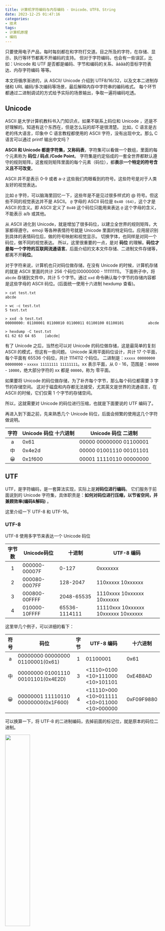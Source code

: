 ```yaml
---
title: 计算机字符编码与内存编码 - Unicode、UTF8、String
date: 2023-12-25 01:47:16
categories:
- 技术
tags:
- 计算机原理
- 编码
---
```


只要使用电子产品，每时每刻都在和字符打交道。目之所及的字符，在存储、显示、执行等环节都离不开编码的支持。
但对于字符编码，也会有一些误区，比如：Unicode 和 UTF 是否都是编码、字节和编码的关系、āáǎà的音标字符表达、内存字符编码 等等。

本文将循序渐进的，从 ASCII/ Unicode 介绍到 UTF8/16/32，以及文本二进制存储和 URL 编码/多次编码等场景，最后解释内存中字符串的编码格式。
每个环节都通过二进制调试的方式给予实际的场景输出，争取一遍将编码吃透。

<!-- more -->

<style>
.table-container:nth-of-type(1) table {
  width: 500px;
}
.table-container:nth-of-type(2) table {
  width: 800px;
}
.table-container:nth-of-type(3) table {
  width: 1000px;
}
.table-container:nth-of-type(4) table {
  width: 1000px;
}
.table-container:nth-of-type(5) table {
  width: 800px;
}
<!--table th:first-of-type {-->
<!--    width: 10%;-->
<!--}-->
<!--table th:nth-of-type(2) {-->
<!--    width: 10%;-->
<!--}-->
<!--table th:nth-of-type(3) {-->
<!--    width: 20%;-->
<!--}-->
</style>

## Unicode 

ASCII 是大学计算机教科书入门知识点，如果不联系上码位和 Unicode ，还是不好理解的。知道有这个东西在，但是怎么玩的却不是很清楚。
比如，C 语言是古老的伟大语言，印象中 C 语言教程都使用的 ASCII 字符，没有出现中文。那么 C 语言可以通过 printf 输出中文吗？

**ASCII 和 Unicode 都是字符集，又称码表**，字符集可以看做一个数组，里面的每个元素称为 **码位 / 码点 /Code Point**。
字符集是约定俗成的一套全世界都默认遵守的规则矩阵，这套规则矩阵里面的每个元素（码位），都**表示一个特定的符号含义且不可改变**。

ASCII 并不是表示 0-9 或者 a-z 这些我们肉眼看到的符号。这些符号是对于人类友好的视觉表达。

比如 `@` 字符，可以脑海里回忆一下，这些年是不是见过很多样式的 @ 符号。但这些不同的视觉表达并不是 ASCII。
`@` 字母的 ASCII 码位是 `0x40 (64)`，这个才是 ASCII 的含义。即 ASCII 定义了 `0x40` 这个码位只能用来表达 `@` 这个字母的含义，不能表示 a/b 或其他。

从 ASCII 进化到 Unicode，就是增加了很多码位，以建立全世界的规则矩阵，大家都得遵守。
emoji 等各种表情符号就是 Unicode 里面的特定码位。应用层识别到具体的表情码位后，做的符号映射和视觉显示。
切换字体，也同样是对同一个码位，做不同的视觉表达。
所以，这里很重要的一点，是对 **码位** 的理解。**码位才是每一个字符的互联网流通语言**。后面介绍的文本文件存储、二进制文件存储等，都离不开**码位**。

对于字符来说，计算机也只对码位做存储，在没有 Unicode 的时候，计算机存储的就是 ASCII 里面的共计 256 个码位(00000000 - 11111111)。
下面例子中，将 `abcde` 存储到文件中，共计 5 个字节。通过 `xxd` 命令确认每个字节的存储内容都是这些字母的 ASCII 码位。(后面统一使用十六进制 hexdump 查看)。

```
> cat test.txt                                                                
abcde

> wc -c test.txt                                                                  
5 test.txt

> xxd -b test.txt
00000000: 01100001 01100010 01100011 01100100 01100101           abcde

> hexdump -C test.txt
61 62 63 64 65    |abcde|
```

有了 Unicode 之后，当然也可以对 Unicode 的码位做存储，这是最简单的复刻 ASCII 的模式，但这有一些问题。
Unicode 采用平面码位设计，共计 17 个平面，每个平面有 65536 个码位，共计 1114112 个码位。
二进制是：`xxxxx 00000000 00000000` - `xxxxx 11111111 11111111`。xx 表示平面，从 0 - 16，范围是：`00000` - `10000`，绝大部分字符的 xx 都是 `00000`，称为 零平面。

如果要将 Unicode 的码位做存储，为了补齐每个字节，那么每个码位都需要 3 字节的存储空间。
这对于磁盘和内存都无法接受，尤其英文是世界的流通语言，在 ASCII 的时候，它们仅需 1 个字节的存储空间。

所以，这就需要对 Unicode 的码位进行压缩，也就是下面要说的 UTF 编码了。

再进入到下面之前，先来熟悉几个 Unicode 码位，后面会频繁的使用这几个字符做说明。

|字符|Unicode 码位 十六进制|Unicode 码位 二进制|
|:----:|----|----|
|a|0x61|00000 00000000 01100001|
|中|0x4e2d|00000 01001110 00101101|
|😀|0x1f600|00001 11110110 00000000|

## UTF

UTF，是字符编码，是一套算法实现，实际上是**对码位进行编码**。
它们服务于前面说到的 Unicode 字符集，具体职责是：**如何对码位进行压缩，以节省空间，并兼顾效率(编码&解码)** 。

这里介绍一下 UTF-8 和 UTF-16。

### UTF-8

UTF-8 使用多字节来表达一个 Unicode 码位

|字节数|Unicode码位|十进制|UTF-8 编码|
|:----:|----|----|----|
|1|000000-00007F|0-127|0xxxxxxx|
|2|000080-0007FF|128-2047|110xxxxx 10xxxxxx|
|3|000800-00FFFF|2048-65535|1110xxxx 10xxxxxx 10xxxxxx|
|4|010000-10FFFF|65536-1114111|11110xxx 10xxxxxx 10xxxxxx 10xxxxxx|

这里举几个例子，可以详细的看下：

|符号|码位|字节|UTF-8 编码|十六进制|
|:----:|----|:----:|----|----|
|a|00000000 00000000 01100001(0x61)|1|01100001|0x61|
|中|00000000 01001110 00101101(0x4E2D)|3|<1110>0100 <10>111000 <10>101101|0xE4B8AD|
|😀|00000001 11110110 00000000(0x1F600)|4|<11110>000 <10>011111 <10>011000 <10>000000|0xF09F9880|

可以换算一下，将 UTF-8 的二进制编码，去掉前面的标记位，就是原本的码位二进制。

<img src="https://cdn.jsdelivr.net/gh/yigegongjiang/image_space@main/blog_img/202312241510727.png" width="40%">

### UTF-16

UTF-16 是固定编码，要么是 2 字节，要么是 4 字节，根据平面来决定。对于第一个平面(零平面)均使用 2 字节，其他的使用 4 字节。
但是 UTF-16 有个默认2字节前缀，即最小也是 4 字节。还是上面的例子：

|符号|码位|字节|UTF-8 编码|十六进制|
|:----:|----|:----:|----|----|
|a|00000000 00000000 01100001(0x61)|2|00000000 01100001|0x0061|
|中|00000000 01001110 00101101(0x4E2D)|2|01001110 00101101|0x4E2D|
|😀|00000001 11110110 00000000(0x1F600)|4|<11011>000 00111101 <110111>10 00000000|0xD83D 0xDE00|

这里有个小小的注意点，对于 UTF16 来说，零平面的码点，码位和UTF16值，是一样的。这一点对于后面要说到的 内存编码 很重要，这里先了解下，后面再细说。

<img src="https://cdn.jsdelivr.net/gh/yigegongjiang/image_space@main/blog_img/202312241530132.png" width="40%">

### UTF 小结

UTF32 就不介绍了，用的也少，4 个固定字节大小，也没什么特别要说的。比较下 UTF8 和 UTF16 的差异：
1. UTF-8 占用空间最小，但是解析速度低，因为不能按序解析字节，UTF-8 对字节大小是变化非常大的。（空间小，适合磁盘存储）
2. UTF-16 占用空间中等，解析速度快。因为更多的码位用 2 个字节表示，字节大小基本固定（少部分字符通过 4 个字节表示），解析非常快。（速度快，适合编解码）
3. UTF-32 占用空间最大，解析速度最快。一个码位用 4 个字节表示，字节大小全部固定，解析非常快。（空间太大，基本不用）

整体来说，**UTF8 对英文场景比较合适**，可以显著的减少体积，因为英文基本都是 1 字节来表达。
而 **UTF16 对中文场景比较合适**，中文在 UTF8 一般都需要 3 字节，在 UTF16 里面一般只需要 2 字节。
这种差异不仅体现在存储上，在内存中也会有体现。比如程序中比较 `中`、`文` 两个汉字的大小，对于 UTF8 需要比较 3 个字节，而 UTF16 只需要比较 2 字节。这点在下面的内存编码中会介绍。

## URL

对字符非常敏感的一个环境，就是 URL。URL 对组成其内容的元素要求非常严格，只允许下面这些字符：

> A  B  C  D  E  F  G  H  I  J  K  L  M  N  O  P  Q  R  S  T  U  V  W  X  Y  Z 
> a  b  c  d  e  f  g  h  i  j  k  l  m  n  o  p  q  r  s  t  u  v  w  x  y  z
> 0  1  2  3  4  5  6  7  8  9  
> \-  _  .  ~  

ASCII 字符集也没有全部包含，只有上面这些字符是可以在 url 里面直接使用的。不在这个列表里面的，全部都需要进行**百分号转码**。
百分号转码是 URL 特有的一套规则，默认使用 UTF-8 作为字符编码依据，对编码后的字节产物，进行百分号分割。
百分号转码后还需要还原回去，这套流程分别叫做 **URL Encoding** 和 **URL Decoding**。

所以，对 URL 来说，它使用的编解码是 **URL Encoding** 和 **URL Decoding**，这套编码内部通过百分号拼接 UTF-8 字节来实现。

举个例子：

> `http://www.xx.com/中`
> `http%3a%2f%2fwww.xx.com%2f%e4%b8%ad`

原始 url 里面的 `:`、`/`、`中` 均被转码了。其中 `中` 的 UTF-8 形式是 `0xE4B8AD`，上面有介绍过。这里会通过 % 号进行每个字节分割。

这里有个小的疑惑点，即 `%` 号本身，并不是 URL 允许的字符，但是它可以直接用在 URL 中。举个例子：

> `http://www.xx.com/%`
> `http%3a%2f%2fwww.xx.com%2f%25`

这里可以发现，`%` 本身在 **URL Encoding** 中也会被转成 `%25`，因为它的 UTF-8 字节是 `0x25`。

这也是 **URL Encoding** 规则的定义，通过 UTF-8 编码的字节，需要通过 % 进行字节分割。% 虽然不是 URL 允许的字符，但可以出现在 URL 中。

如此之后，URL 实际上可以被多次 encoding，每次 encoding 的时候 % 都会被换成 `%25`。
对 `%` URL Encoding 5 次之后结果是：`%25252525`。如果需要拿到最开始的 `%` 符号，也同样需要对应 URL Decoding 5 次。

所以开发过程中，Encoding 和 Decoding 的次数需要一致，这个非常重要。否则就拿不到正确的 URL。

## 音调

对于音调来说，每个字母都有 4 个音调。为 `āáǎà` 每个字符都设置一个码位有些不合适。而且除了音调，还有其他一些场景，也具有同样的现象。
Unicode 设计上，会通过两个码位来表示一个字符。即码位和字符并不总是 1:1 的关系，有时候是 2:1。
比如，`ā`字符，就是由 `a` 码位 和 `ˉ` 码位连续组合。

```
> cat test.txt                                                                    
ā
> wc -c test.txt                                                                  
3 test.txt
> hexdump -C test.txt                                                             
61 cc 84   |a..|
```

其中，`a` 和 `ˉ` 的 Unicode 码位分别是：

|符号|码位|字节|UTF-8 编码|十六进制|
|:----:|----|:----:|----|----|
|a|00000000 00000000 01100001(0x61)|1|01100001|0x61|
|ˉ|00000000 00000011 00000100(0x0304)|2|<110>01100 <10>000100|0xcc84|

存储的时候，两个码位还是单独存储的，上面 wc 命令查看共计 3 字节。只是展示的时候，需要应用层做识别，将音调显示在前面字母的顶部。
注意，两个码位组合代表一个字符，这是 Unicode 的规定，需要使用方遵守约定。
但 Unicode 本身并没有一套计算公式，将两个码位组合成一个码位。实际上就是两个码位按照前后顺序写入即可。

## 文本文件的识别

我们认为的文本文件，一般都是通过特定文本编码写入文本的文件，比如 .txt 或者 .m/.java 等文件。而非 .zip/.jpg 等文件。
对于文件而言，存储的内容都是二进制。虽然可以根据后缀认为某个文件是文本文件，但鉴于后缀也可以更改，所以这并不准确。
有一种方案是读取文件头的 `magic number`。但这种方案对于识别文件二进制类型比较有用，并不能识别出文本文件。因为文本文件一般都是没有特定的 `magic number` 的。

对于图片/视频等文件，读取它们的二进制内容和读取 `.txt` 等文本文件的技术方案一致。
不过对于图片等二进制，显然无法进行有效的 UTF 解码，所以读取后会是乱码。
对同一个文件进行一致的编码和解码，这样写入的二进制就具有一定的规则。读取的时候按照同样的规则进行解析，当然可以识别出当初写入的内容。

当然，可以对文件的二进制内容全部读出来，然后通过 UTF 进行解码，若能解出来，那就是文本文件。
这是稳定的方案，但具有极大的性能损耗。因为一个图片或者视频，它的二进制内容是非常多的，IO 成本过大。

有一个比较小巧的技术方案，即对文本内容主动进行多个位置的截取解码，以较小的性能开销来对文本文件进行识别。

比如从 文件头 N 偏移的位置截取 10 个字节数据。对这 10 字节进行不同维度的解码。
只要能有一次解出来，说明这 10 字节数据是符合文本编码规范的。（大概率无法一次解出。因为 10 字节里面只有一部分是完整的编码数据，两头很可能是被截断的，无法被解码）
同样的操作可以进行 M 次，需要 M 次全部命中，才能认为当前文件的确是文本文件。合理的设置 M 值，对于真的文本文件会具有很高的识别效率。
但只要有一次不命中，既可以确认当前文件不是文本文件。即非文本文件，可以一次命中，效率极高。

这样，也可以过滤图片文件中插入文本这种操作。

这种方案以读取少量的文本内容和多次匹配作为代价，可以比较稳定的确认当前文件是否是文本文件。

源代码可参考：[HLVFileDump](https://github.com/yigegongjiang/HLVFileDump)

## 内存字符编码

终于要说到内存中的字符编码了。这是非常重要的一环，也是很多人对于字符编码的卡点瓶颈所在。

前面说的字符使用 UTF 编码，都是以写入文本来说明的，主要阐述的是 UTF 编码的**存储能力**。
这一方面 UTF-8 通过多字节能力，可以非常有效的压缩文件大小。这在磁盘、网络传输等方面是绝对的王者。

但是在程序运行过程中，比如字符串大小匹配场景，也会对字符串进行操作。这时候的字符，在内存中是什么样的表现呢？

它一定会有一个表现形式，否则它就没法存在。
它可以通过**码位 二进制**的形式在内存中表达。上面也提到过磁盘存储也可以直接存储码位，但固定 3 字节的大小太费存储了，在内存这里显然更拘谨，所以更不合适。

也没更多选项了，要么 UTF-8，要么 UTF-16。因为 UTF-32 是 4 字节，那还不如直接存储码位了。

实际上，在内存中对于字符使用 UTF 的那个存储，不是由操作系统决定的，而是由编程语言决定的。对于高级语言一般都使用 UTF-16，但 C 语言使用 UTF-8。

在介绍内存编码之前，还是先简单说明一下二进制文件吧。文本文件属于二进制文件，但二进制文件具有更多的表现能力。
理解了它们，除了方便理解后面的内存字符编码，也对文件中的字节有更好的认识(对于本文而言，这属于番外内容)。

### 二进制文件

所有文件都是二进制文件。
高级语言对文件进行读写的时候，需要通过内核塌陷的模式，调用操作系统 api 拿到文件句柄然后操作 read/write api。
这里 read 和 write 的数据，都是 Data 二进制。即文件、文件系统、操作系统、计算机，只理解二进制，不理解具体的字符。

对于二进制文件，也有很多种用途。比如：
文本文件，主要用来记录文字，将文字编码后写入，解码后还原。每个字节都是一致的含义，即都表示文字(也可以认为没有含义)。
图片/视频文件，主要用来存储特定格式的数据。它的每个字节所表达的含义可能都不一样，比如 m-n 字节的数据表示地理位置，i-j 字节的数据表示拍摄机器的型号等。
可执行文件，如 Twitter，主要用来严丝合缝的存储自身需要的数据。它不需要被外部读取，它本身可运行读取自己。比如 ELF 文件，每个 section、每个段、符号表等，都需要存储在特定的区域。

这样看下来，从文件的角度来看，都是二进制数据，没有差别。但是对文件使用者来说，二进制文件的含义千差万别。

在很多年前，我希望同事将 jpg 图片改成 png 图片。拿到 png 图片后程序的 bug 依旧没有解决。最后排查发现同事把 .jpg 的后缀改成了 .png :(
程序走 .png 的逻辑，但内部数据是 .jpg 的格式，这就会导致无法解析。

### 值编码

说到内存编码，是针对刚才提到的可执行二进制文件来说的。因为文件执行起来后，才会使用字符和内存。
对于下面三种场景，同样的字符 1，具有同样的字节大小，但使用方式一点都不一样：

```
int8 i = 1; 
char i = '1'; 
String i = "1"; 
```

对于 1 字符，在 二进制数、ASCII 和 Unicode 中分别是如下定义：

```
数字二进制 int8：00000001(0x1)
ASCII 码位：00110001(0x31)
Unicode 码位: 00000 00000000 00110001(0x31)
```

编译器需要对 int 类型的 1 进行数字操作，通过数字二进制就可以表达，不需要使用字符集码位。
对于 char 类型，编译器明确该类型只需要满足 ASCII，直接使用 ASCII 码位即可。
对于 String 类型，下面细说。
这就是**值编码**。即这个字符使用什么编码，是和它的类型有关，编译器最终会决定编码类型。

### 内存字符编码

在文本文件的时候，文件使用 UTF8 编码，但是读取文件的时候还需要解码，目的是解出码位，通过码位识别当前字符是哪个坑位，以做应用层显示。
但对于可执行程序而言，内存中的数据可以从可执行文件中读取，且不需要解码。即可执行文件中该字符是什么内容，原封不动的读取放入内存或者寄存器即可。
这样的目的是省去解码操作，直接进行二进制的读取即可，可执行文件是速度优先，整个编译器都在为速度服务。

所以对于上面的 String 类型，在内存中使用何种编码，直接通过查看可执行文件来确认。下面开始准备物料进行分析：

```
// Swift
let swift_x = "a1";
let swift_y = "中1";
let swift_z = "😀1";

// C
void test_c(void) {
  char *c_x = "a3";
  char *c_y = "中3";
  char *c_z = "😀3";
}

// Objective-C
+ (void)load {
  NSString *oc_x = @"a2";
  NSString *oc_y = @"中2";
  NSString *oc_z = @"😀2";
}
```

选了三个不同的语言，字符串末尾增加了 1/2/3 标记。下面看下编译产物：

<img src="https://cdn.jsdelivr.net/gh/yigegongjiang/image_space@main/blog_img/202312260331800.jpg" width="80%">

显然，内存中各种高级语言也是使用了 UTF 编码，这没得选择，Unicode 和 UTF 是绝配。

1. C 语言统一使用 UTF8 编码
2. Objective-C 同时使用了 UTF8 和 UTF16
3. Swift 使用了 UTF8（查阅资料说 Swift 也会在某些场景下使用 UTF16，没能复现）

但各类语言的内存编码使用情况并不是一边倒的偏向某一方。
比如 Java/Python/JS 使用的是 UTF16，Go/Swift 使用的是 UTF8。还有些是两者同时使用如 Objective-C。

在内存中使用 UTF8 或者 UTF16，主要考虑的并不是存储和编解码性能。
因为在程序运行过程中操作的字符频率并不会很多，远远不如一个 .txt 或者 .png 里面动不动几十 K 或者几十 M。

内存中在乎的是**字节操作性能**。在算法执行过程中，对字符的 比较/截取/复制 等操作，那是越快越好。
在配置相同的情况下，哪个编码的字节小，哪个就会快一些。
比如对 `a`、`b` 两个字符进行比较，若使用 UTF8，则只需要比较 1 个字节。若使用 UTF16，则需要比较 2 个字节。
对于 `中`、`文` 两个字符比较，UTF8 需要比较 3 个字节，UTF16 需要比较 2 个字节。

因为 Unicode 码位的不同位置区块，是偏向不同国家语言的。比如英文主要集中在前面的 ASCII 部分，中文就比较靠后。
在 UTF8 场景，英文肯定占有优势，字符串操作的字节数直接比中文少了一大半。
但大家又集中处于 零平面 区块，在 UTF16 里面基本所有国家的字符都是 2 字节，从上帝视角来看这又比较公平。

最好的办法当然是根据文本内容的不同，选择不同的编码。
目前 Objective-C 的做法是：若字符中全是 ASCII，则使用 UTF8。只要有不是 ASCII 的字符，则使用 UTF16。这是一定程度上的优化。
听说 Swift 可以根据内容，智能的选择哪一个更合适(若英文偏多则使用UTF8这样子)，但本地没能复现。但显然这是最优解。

___

体毛具有生长期、休止期。头发的生长期很长，可以持续 2-6 年。腿毛的生长期只有几个月。
生长期结束后就不长了，休止期会退毛，然后毛囊长出新的毛发。重复生长期过程。
所以头发可以很长但是腿毛就很短。
